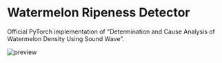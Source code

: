 # Watermelon Ripeness Detector

Official PyTorch implementation of "Determination and Cause Analysis of Watermelon Density Using Sound Wave".

![preview](https://user-images.githubusercontent.com/55829146/227952973-5e6378e9-e028-4c22-abd2-b214cc48614f.jpeg)
